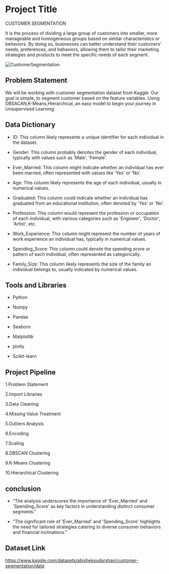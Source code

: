
# Project Title

CUSTOMER SEGMENTATION

It is the process of dividing a large group of customers into smaller, more manageable and homogeneous groups based on similar characteristics or behaviors. By doing so, businesses can better understand their customers' needs, preferences, and behaviors, allowing them to tailor their marketing strategies and products to meet the specific needs of each segment.

![CustomerSegmentation](https://github.com/Ganesh-xvi/CUSTOMER-SEGMENTATION/assets/134574667/9cbabe0c-db4e-4821-9105-9d5c0d94c235)

## Problem Statement
We will be working with customer segmentation dataset from Kaggle. Our goal is simple, to segment customer based on the feature variables. Using DBSACAN,K-Means,Hierarchical, an easy model to begin your journey in Unsupervised Learning.
## Data Dictionary
* ID: This column likely represents a unique identifier for each individual in the dataset.

* Gender: This column probably denotes the gender of each individual, typically with values such as 'Male', 'Female'.

* Ever_Married: This column might indicate whether an individual has ever been married, often represented with values like 'Yes' or 'No'.

* Age: This column likely represents the age of each individual, usually in numerical values.

* Graduated: This column could indicate whether an individual has graduated from an educational institution, often denoted by 'Yes' or 'No'.

* Profession: This column would represent the profession or occupation of each individual, with various categories such as 'Engineer', 'Doctor', 'Artist', etc.

* Work_Experience: This column might represent the number of years of work experience an individual has, typically in numerical values.

* Spending_Score: This column could denote the spending score or pattern of each individual, often represented as categorically.

* Family_Size: This column likely represents the size of the family an individual belongs to, usually indicated by numerical values.
## Tools and Libraries
- Python

- Numpy

- Pandas

- Seaborn

- Matplotlib

- plotly

- Scikit-learn
## Project Pipeline
1.Problem Statement

2.Import Libraries

3.Data Cleaning

4.Missing Value Treatment

5.Outliers Analysis

6.Encoding

7.Scaling

8.DBSCAN Clustering

9.K-Means Clustering

10.Hierarchical Clustering
## conclusion
* "The analysis underscores the importance of 'Ever_Married' and 'Spending_Score' as key factors in understanding distinct consumer segments."

* "The significant role of 'Ever_Married' and 'Spending_Score' highlights the need for tailored strategies catering to diverse consumer behaviors and financial inclinations."
## Dataset Link
https://www.kaggle.com/datasets/abisheksudarshan/customer-segmentation/data

